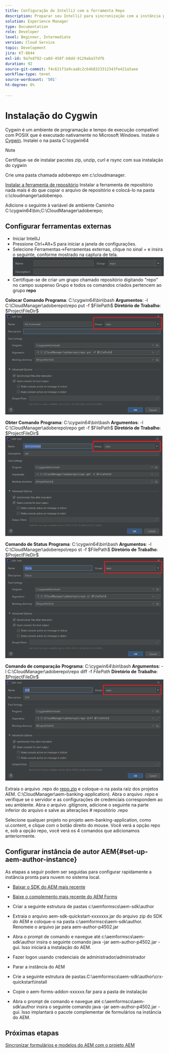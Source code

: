 ```yaml
---
title: Configuração do IntelliJ com a ferramenta Repo
description: Preparar seu IntelliJ para sincronização com a instância pronta para nuvem AEM
solution: Experience Manager
type: Documentation
role: Developer
level: Beginner, Intermediate
version: Cloud Service
topic: Development
jira: KT-8844
exl-id: 9a7ed792-ca0d-458f-b8dd-9129aba37df6
duration: 92
source-git-commit: f4c621f3a9caa8c2c64b8323312343fe421a5aee
workflow-type: tm+mt
source-wordcount: '501'
ht-degree: 0%

---
```


# Instalação do Cygwin


Cygwin é um ambiente de programação e tempo de execução compatível com POSIX que é executado nativamente no Microsoft Windows.
Instale o [Cygwin](https://www.cygwin.com/). Instalei o na pasta C:\cygwin64
>[!NOTE]
> Certifique-se de instalar pacotes zip, unzip, curl e rsync com sua instalação do cygwin

Crie uma pasta chamada adoberepo em c:\cloudmanager.

[Instalar a ferramenta de repositório](https://github.com/Adobe-Marketing-Cloud/tools/tree/master/repo) Instalar a ferramenta de repositório nada mais é do que copiar o arquivo de repositório e colocá-lo na pasta c:\cloudmanger\adoberepo.

Adicione o seguinte à variável de ambiente Caminho C:\cygwin64\bin;C:\CloudManager\adoberepo;

## Configurar ferramentas externas

* Iniciar IntelliJ
* Pressione Ctrl+Alt+S para iniciar a janela de configurações.
* Selecione Ferramentas->Ferramentas externas, clique no sinal + e insira o seguinte, conforme mostrado na captura de tela.
  ![rep](assets/repo.png)
* Certifique-se de criar um grupo chamado repositório digitando &quot;repo&quot; no campo suspenso Grupo e todos os comandos criados pertencem ao grupo **repo**


**Colocar Comando**
**Programa**: C:\cygwin64\bin\bash
**Argumentos**: -l C:\CloudManager\adoberepo\repo put -f \$FilePath\$
**Diretório de Trabalho**: \$ProjectFileDir\$
![colocar-comando](assets/put-command.png)

**Obter Comando**
**Programa**: C:\cygwin64\bin\bash
**Argumentos**: -l C:\CloudManager\adoberepo\repo get -f \$FilePath\$
**Diretório de Trabalho**: \$ProjectFileDir\$
![get-command](assets/get-command.png)

**Comando de Status**
**Programa**: C:\cygwin64\bin\bash
**Argumentos**: -l C:\CloudManager\adoberepo\repo st -f \$FilePath\$
**Diretório de Trabalho**: \$ProjectFileDir\$
![comando de status](assets/status-command.png)

**Comando de comparação**
**Programa**: C:\cygwin64\bin\bash
**Argumentos**: -l C:\CloudManager\adoberepo\repo diff -f $FilePath$
**Diretório de Trabalho**: \$ProjectFileDir\$
![diff-command](assets/diff-command.png)

Extraia o arquivo .repo do [repo.zip](assets/repo.zip) e coloque-o na pasta raiz dos projetos AEM. C:\CloudManager\aem-banking-application). Abra o arquivo .repo e verifique se o servidor e as configurações de credenciais correspondem ao seu ambiente.
Abra o arquivo .gitignore, adicione o seguinte na parte inferior do arquivo e salve as alterações
\# repositório
.repo

Selecione qualquer projeto no projeto aem-banking-application, como ui.content, e clique com o botão direito do mouse. Você verá a opção repo e, sob a opção repo, você verá os 4 comandos que adicionamos anteriormente.

## Configurar instância de autor AEM{#set-up-aem-author-instance}

As etapas a seguir podem ser seguidas para configurar rapidamente a instância pronta para nuvem no sistema local.
* [Baixar o SDK do AEM mais recente](https://experience.adobe.com/#/downloads/content/software-distribution/en/aemcloud.html)

* [Baixe o complemento mais recente do AEM Forms](https://experience.adobe.com/#/downloads/content/software-distribution/en/aemcloud.html)

* Criar a seguinte estrutura de pastas
c:\aemformscs\aem-sdk\author

* Extraia o arquivo aem-sdk-quickstart-xxxxxxx.jar do arquivo zip do SDK do AEM e coloque-o na pasta c:\aemformscs\aem-sdk\author. Renomeie o arquivo jar para aem-author-p4502.jar

* Abra o prompt de comando e navegue até c:\aemformscs\aem-sdk\author
insira o seguinte comando java -jar aem-author-p4502.jar -gui. Isso iniciará a instalação do AEM.
* Fazer logon usando credenciais de administrador/administrador
* Parar a instância do AEM
* Crie a seguinte estrutura de pastas.C:\aemformscs\aem-sdk\author\crx-quickstart\install
* Copie o aem-forms-addon-xxxxxx.far para a pasta de instalação
* Abra o prompt de comando e navegue até c:\aemformscs\aem-sdk\author
insira o seguinte comando java -jar aem-author-p4502.jar -gui. Isso implantará o pacote complementar de formulários na instância do AEM.

## Próximas etapas

[Sincronizar formulários e modelos do AEM com o projeto AEM](./deploy-your-first-form.md)
